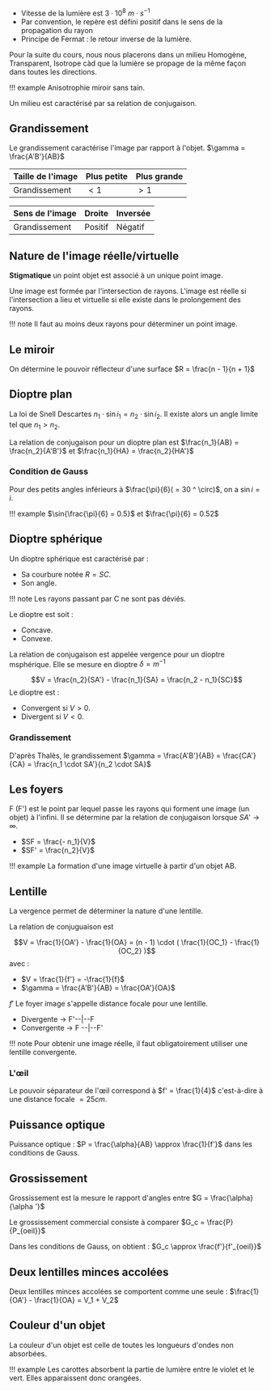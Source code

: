 * Vitesse de la lumière est $3 \cdot 10^8\ m \cdot s^{- 1}$
* Par convention, le repère est défini positif dans le sens de la propagation du rayon
* Principe de Fermat : le retour inverse de la lumière. 

Pour la suite du cours, nous nous placerons dans un milieu Homogène, Transparent, Isotrope càd que la lumière se propage de la même façon dans toutes les directions.

!!! example
	Anisotrophie miroir sans tain.

Un milieu est caractérisé par sa relation de conjugaison.
## Grandissement

Le grandissement caractérise l'image par rapport à l'objet.
$\gamma = \frac{A'B'}{AB}$

| Taille de l'image | Plus petite | Plus grande |
|-------------------|-------------|-------------|
| Grandissement     | $\lt 1$     | $\gt 1$     |

| Sens de l'image | Droite  | Inversée |
|-----------------|---------|----------|
| Grandissement   | Positif | Négatif  |
## Nature de l'image réelle/virtuelle

__Stigmatique__ un point objet est associé à un unique point image.

Une image est formée par l'intersection de rayons. L'image est réelle si l'intersection a lieu et virtuelle si elle existe dans le prolongement des rayons.

!!! note
	Il faut au moins deux rayons pour déterminer un point image.
##  Le miroir

On détermine le pouvoir réflecteur d'une surface $R = \frac{n - 1}{n + 1}$
## Dioptre plan

La loi de Snell Descartes  $n_1 \cdot \sin i_1 = n_2 \cdot \sin i_2$. Il existe alors un angle limite tel que $n_1 \gt n_2$.

La relation de conjugaison pour un dioptre plan est $\frac{n_1}{AB} = \frac{n_2}{A'B'}$ et $\frac{n_1}{HA} = \frac{n_2}{HA'}$

### Condition de Gauss

Pour des petits angles inférieurs à $\frac{\pi}{6}( = 30 ^ \circ)$, on a $\sin i = i$.

!!! example
	$\sin{\frac{\pi}{6} = 0.5}$ et $\frac{\pi}{6} = 0.52$
## Dioptre sphérique

Un dioptre sphérique est caractérisé par :

* Sa courbure notée $R = SC$.
* Son angle.

!!! note
	Les rayons passant par C ne sont pas déviés.

Le dioptre est soit :

* Concave.
* Convexe.

La relation de conjugaison est appelée vergence pour un dioptre msphérique. Elle se mesure en dioptre $\delta = m^{- 1}$

$$V = \frac{n_2}{SA'} - \frac{n_1}{SA} = \frac{n_2 - n_1}{SC}$$
Le dioptre est :

* Convergent si $V \gt 0$.
* Divergent si $V \lt 0$.
### Grandissement

D'après Thalès, le grandissement
$\gamma = \frac{A'B'}{AB} = \frac{CA'}{CA} = \frac{n_1 \cdot SA'}{n_2 \cdot SA}$
## Les foyers

F (F') est le point par lequel passe les rayons qui forment une image (un objet) à l'infini. Il se détermine par la relation de conjugaison lorsque $SA' \rightarrow \infty$.

* $SF = \frac{- n_1}{V}$
* $SF' = \frac{n_2}{V}$

!!! example
	La formation d'une image virtuelle à partir d'un objet AB.
## Lentille

La vergence permet de déterminer la nature d'une lentille.

La relation de conjuguaison est 

$$V = \frac{1}{OA'} - \frac{1}{OA} = (n - 1) \cdot ( \frac{1}{OC_1} - \frac{1}{OC_2} )$$ avec :

* $V = \frac{1}{f'} = -\frac{1}{f}$
* $\gamma = \frac{A'B'}{AB} = \frac{OA'}{OA}$

$f'$ Le foyer image s'appelle distance focale pour une lentille.

* Divergente → F'\--\|\--F
* Convergente → F \--\|\--F'

!!! note
	Pour obtenir une image réelle, il faut obligatoirement utiliser une lentille convergente.
### L'œil

Le pouvoir séparateur de l'œil correspond à $f' = \frac{1}{4}$ c'est-à-dire à une distance focale $= 25cm$.

## Puissance optique

Puissance optique : $P = \frac{\alpha}{AB} \approx \frac{1}{f'}$ dans les conditions de Gauss.
## Grossissement

Grossissement est la mesure le rapport d'angles entre $G = \frac{\alpha}{\alpha '}$

Le grossissement commercial consiste à comparer $G_c = \frac{P}{P_{oeil}}$

Dans les conditions de Gauss, on obtient : $G_c \approx \frac{f'}{f'_{oeil}}$
## Deux lentilles minces accolées

Deux lentilles minces accolées se comportent comme une seule : $\frac{1}{OA'} - \frac{1}{OA} = V_1 + V_2$

## Couleur d'un objet

La couleur d'un objet est celle de toutes les longueurs d'ondes non absorbées.

!!! example
    Les carottes absorbent la partie de lumière entre le violet et le vert. Elles apparaissent donc orangées.
